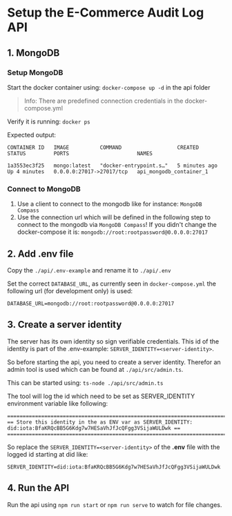 # Setup the E-Commerce Audit Log API


## 1. MongoDB

### Setup MongoDB

Start the docker container using: `docker-compose up -d` in the api folder

> Info: There are predefined connection credentials in the docker-compose.yml

Verify it is running: `docker ps`

Expected output:


```
CONTAINER ID   IMAGE          COMMAND                  CREATED         STATUS         PORTS                      NAMES

1a3553ec3f25   mongo:latest   "docker-entrypoint.s…"   5 minutes ago   Up 4 minutes   0.0.0.0:27017->27017/tcp   api_mongodb_container_1
```
  

### Connect to MongoDB

1. Use a client to connect to the mongodb like for instance: `MongoDB Compass`
2. Use the connection url which will be defined in the following step to connect to the mongodb via `MongoDB Compass`!
    If you didn't change the docker-compose it is: `mongodb://root:rootpassword@0.0.0.0:27017`

## 2. Add .env file
Copy the `./api/.env-example` and rename it to `./api/.env`

Set the correct `DATABASE_URL`, as currently seen in `docker-compose.yml` the following url (for development only) is used:

```
DATABASE_URL=mongodb://root:rootpassword@0.0.0.0:27017
```

## 3. Create a server identity
The server has its own identity so sign verifiable credentials. This id of the identity is part of the .env-example: `SERVER_IDENTITY=<server-identity>`.

So before starting the api, you need to create a server identity. Therefor an admin tool is used which can be found at `./api/src/admin.ts`.

This can be started using: `ts-node ./api/src/admin.ts`

The tool will log the id which need to be set as SERVER_IDENTITY environment variable like following:
```
=====================================================================================================================
== Store this identity in the as ENV var as SERVER_IDENTITY: did:iota:BfaKRQcBB5G6Kdg7w7HESaVhJfJcQFgg3VSijaWULDwk ==
=====================================================================================================================
```

So replace the `SERVER_IDENTITY=<server-identity>` of the __.env__ file with the logged id starting at did like: 

```
SERVER_IDENTITY=did:iota:BfaKRQcBB5G6Kdg7w7HESaVhJfJcQFgg3VSijaWULDwk
```


## 4. Run the API

Run the api using `npm run start` or `npm run serve` to watch for file changes.
